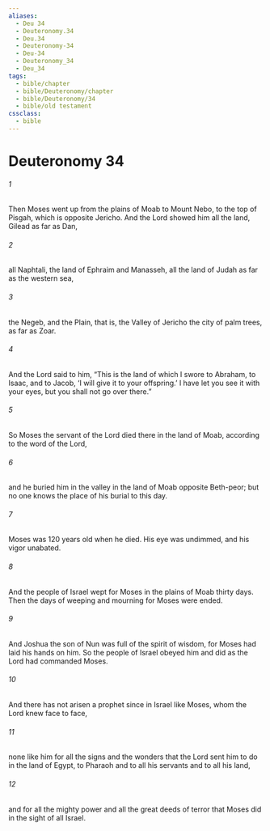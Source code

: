 ```yaml
---
aliases:
  - Deu 34
  - Deuteronomy.34
  - Deu.34
  - Deuteronomy-34
  - Deu-34
  - Deuteronomy_34
  - Deu_34
tags:
  - bible/chapter
  - bible/Deuteronomy/chapter
  - bible/Deuteronomy/34
  - bible/old testament
cssclass:
  - bible
---
```


# Deuteronomy 34

###### 1
Then Moses went up from the plains of Moab to Mount Nebo, to the top of Pisgah, which is opposite Jericho. And the Lord showed him all the land, Gilead as far as Dan,
###### 2
all Naphtali, the land of Ephraim and Manasseh, all the land of Judah as far as the western sea,
###### 3
the Negeb, and the Plain, that is, the Valley of Jericho the city of palm trees, as far as Zoar.
###### 4
And the Lord said to him, “This is the land of which I swore to Abraham, to Isaac, and to Jacob, ‘I will give it to your offspring.’ I have let you see it with your eyes, but you shall not go over there.”
###### 5
So Moses the servant of the Lord died there in the land of Moab, according to the word of the Lord,
###### 6
and he buried him in the valley in the land of Moab opposite Beth-peor; but no one knows the place of his burial to this day.
###### 7
Moses was 120 years old when he died. His eye was undimmed, and his vigor unabated.
###### 8
And the people of Israel wept for Moses in the plains of Moab thirty days. Then the days of weeping and mourning for Moses were ended.
###### 9
And Joshua the son of Nun was full of the spirit of wisdom, for Moses had laid his hands on him. So the people of Israel obeyed him and did as the Lord had commanded Moses.
###### 10
And there has not arisen a prophet since in Israel like Moses, whom the Lord knew face to face,
###### 11
none like him for all the signs and the wonders that the Lord sent him to do in the land of Egypt, to Pharaoh and to all his servants and to all his land,
###### 12
and for all the mighty power and all the great deeds of terror that Moses did in the sight of all Israel.



